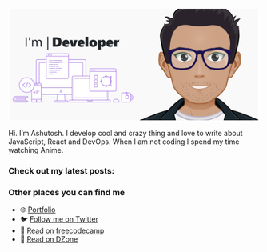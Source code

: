 [![cover image](https://github.com/lelouchB/lelouchB/blob/master/cover%20image.png)](https://ashusingh.me/)

Hi. I’m Ashutosh. I develop cool and crazy thing and love to write about JavaScript, React and DevOps. When I am not coding I spend my time watching Anime.

### Check out my latest posts:
<!-- dev -->
<!-- devend -->

### Other places you can find me

* 🌐  [Portfolio](https://ashusingh.me)
* 🐦 [Follow me on Twitter](https://twitter.com/noharashutosh)
* 📖 [Read on freecodecamp](https://www.freecodecamp.org/news/author/ashutosh/)
* 📖 [Read on DZone](https://dzone.com/users/3800520/lelouchb.html)
